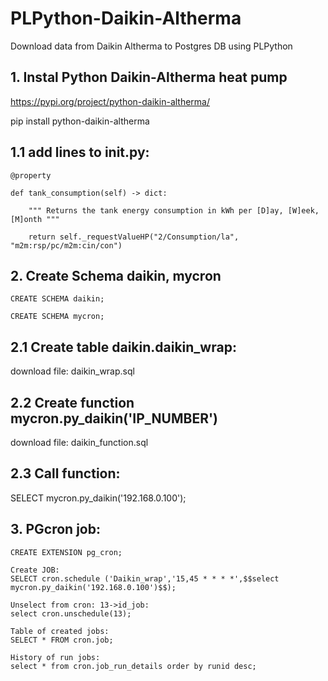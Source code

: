 # PLPython-Daikin-Altherma
Download data from Daikin Altherma to Postgres DB using PLPython

## 1. Instal Python Daikin-Altherma heat pump
https://pypi.org/project/python-daikin-altherma/

pip install python-daikin-altherma

## 1.1 add lines to __init__.py:

    @property
    
    def tank_consumption(self) -> dict:
    
        """ Returns the tank energy consumption in kWh per [D]ay, [W]eek, [M]onth """
        
        return self._requestValueHP("2/Consumption/la", "m2m:rsp/pc/m2m:cin/con")
        
## 2. Create Schema daikin, mycron

    CREATE SCHEMA daikin;
    
    CREATE SCHEMA mycron;

## 2.1 Create table daikin.daikin_wrap:

  download file: daikin_wrap.sql

## 2.2 Create function mycron.py_daikin('IP_NUMBER')

  download file: daikin_function.sql
  
## 2.3 Call function:

  SELECT mycron.py_daikin('192.168.0.100');
  
## 3. PGcron job:

    CREATE EXTENSION pg_cron;
    
    Create JOB:
    SELECT cron.schedule ('Daikin_wrap','15,45 * * * *',$$select mycron.py_daikin('192.168.0.100')$$);

    Unselect from cron: 13->id_job:
    select cron.unschedule(13); 
    
    Table of created jobs:    
    SELECT * FROM cron.job;
    
    History of run jobs:  
    select * from cron.job_run_details order by runid desc;

